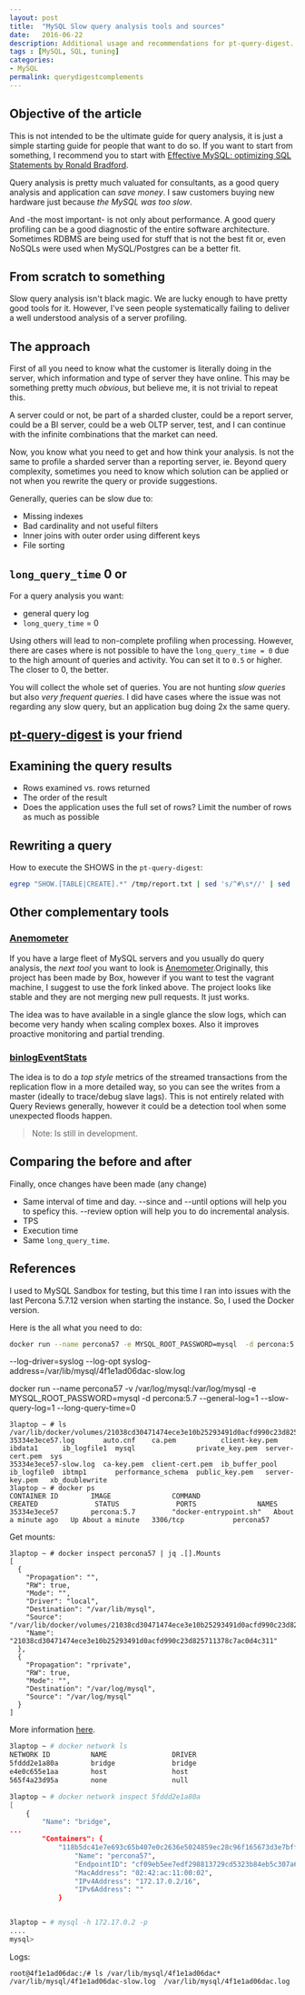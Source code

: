 ```yaml
---
layout: post
title:  "MySQL Slow query analysis tools and sources"
date:   2016-06-22
description: Additional usage and recommendations for pt-query-digest.
tags : [MySQL, SQL, tuning]
categories:
- MySQL
permalink: querydigestcomplements
---
```


## Objective of the article

This is not intended to be the ultimate guide for query analysis, it is just a simple starting guide for people that want to do so. If you want to start from something, I recommend you to start with [Effective MySQL: optimizing SQL Statements by Ronald Bradford](https://www.amazon.es/Effective-MySQL-Optimizing-Statements-Oracle/dp/0071782796). 

Query analysis is pretty much valuated for consultants, as a good query analysis and application can _save money_. I saw customers buying new hardware just because _the MySQL was too slow_.

And -the most important- is not only about performance. A good query profiling can be a good diagnostic of the entire software architecture. Sometimes RDBMS are being used for stuff that is not the best fit or, even NoSQLs were used when MySQL/Postgres can be a better fit.


## From scratch to something

Slow query analysis isn't black magic. We are lucky enough to have pretty good tools for it. However, I've seen people systematically failing to deliver a well understood analysis of a server profiling.
  

## The approach

First of all you need to know what the customer is literally doing in the server, which information and type of server they have online. This may be something pretty much _obvious_, but believe me, it is not trivial to repeat this. 

A server could or not, be part of a sharded cluster, could be a report server, could be a BI server, could be a web OLTP server, test, and I can continue with the infinite combinations that the market can need.

Now, you know what you need to get and how think your analysis. Is not the same to profile a sharded server than a reporting server, ie. Beyond query complexity, sometimes you need to know which solution can be applied or not when you rewrite the query or provide suggestions.

Generally, queries can be slow due to:

- Missing indexes
- Bad cardinality and not useful filters
- Inner joins with outer order using different keys
- File sorting  
 
## `long_query_time` 0 or 

For a query analysis you want:

- general query log
- `long_query_time` = 0

Using others will lead to non-complete profiling when processing. However, there are cases where is not possible to have the `long_query_time = 0` due to the high amount of queries and activity. You can set it to `0.5` or higher. The closer to 0, the better.

You will collect the whole set of queries. You are not hunting _slow queries_ but also  _very frequent queries_. I did have cases where the issue was not regarding any slow query, but an application bug doing 2x the same query.


## [pt-query-digest](https://www.percona.com/doc/percona-toolkit/2.2/pt-query-digest.html#cmdoption-pt-query-digest--review) is your friend


## Examining the query results

- Rows examined vs. rows returned
- The order of the result
- Does the application uses the full set of rows? Limit the number of rows as much as possible


## Rewriting a query



How to execute the SHOWS in the `pt-query-digest`:

```bash
egrep "SHOW.[TABLE|CREATE].*" /tmp/report.txt | sed 's/^#\s*//' | sed 's/\\/\\\\/g' | sort | uniq | sed "s/'/\\\'/g" | xargs -i mysql --user=mysql --password=SHADOW -e {} > /tmp/SHOW.txt
```


## Other complementary tools 

### [Anemometer](https://github.com/box/Anemometer)

If you have a large fleet of MySQL servers and you usually do query analysis, the _next tool_ you want to look is [Anemometer](https://github.com/3manuek/Anemometer).Originally, this project has been made by Box, however if you want to test the vagrant machine, I suggest to use the fork linked above. The project looks like stable and they are not merging new pull requests. It just works. 

The idea was to have available in a single glance the slow logs, which can become very handy when scaling complex boxes. Also it improves proactive monitoring and partial trending.


### [binlogEventStats](https://github.com/pythian/binlogEventStats) 

The idea is to do a _top style_ metrics of the  streamed transactions from the replication flow in a more detailed way, so you can see the writes from a master (ideally to trace/debug slave lags). This is not entirely related with Query Reviews generally, however it could be a detection tool when some unexpected floods happen.

> Note: Is still in development.



## Comparing the before and after

Finally, once changes have been made (any change)

- Same interval of time and day. --since and --until options will help you to speficy this. --review option will help you to do incremental analysis.
- TPS
- Execution time
- Same `long_query_time`.


## References

I used to MySQL Sandbox for testing, but this time I ran into issues with the last Percona 5.7.12 version when starting the instance. So, I used the Docker version. 

Here is the all what you need to do:

```bash
docker run --name percona57 -e MYSQL_ROOT_PASSWORD=mysql  -d percona:5.7 --general-log=1 --slow-query-log=1 --long-query-time=0 
```

--log-driver=syslog --log-opt syslog-address=/var/lib/mysql/4f1e1ad06dac-slow.log

docker run --name percona57  -v /var/log/mysql:/var/log/mysql  -e MYSQL_ROOT_PASSWORD=mysql  -d percona:5.7 --general-log=1 --slow-query-log=1 --long-query-time=0 

```
3laptop ~ # ls /var/lib/docker/volumes/21038cd30471474ece3e10b25293491d0acfd990c23d825711378c7ac0d4c311/_data
35334e3ece57.log       auto.cnf    ca.pem           client-key.pem  ibdata1      ib_logfile1  mysql               private_key.pem  server-cert.pem  sys
35334e3ece57-slow.log  ca-key.pem  client-cert.pem  ib_buffer_pool  ib_logfile0  ibtmp1       performance_schema  public_key.pem   server-key.pem   xb_doublewrite
3laptop ~ # docker ps
CONTAINER ID        IMAGE               COMMAND                  CREATED              STATUS              PORTS               NAMES
35334e3ece57        percona:5.7         "docker-entrypoint.sh"   About a minute ago   Up About a minute   3306/tcp            percona57
```

Get mounts:

```
3laptop ~ # docker inspect percona57 | jq .[].Mounts
[
  {
    "Propagation": "",
    "RW": true,
    "Mode": "",
    "Driver": "local",
    "Destination": "/var/lib/mysql",
    "Source": "/var/lib/docker/volumes/21038cd30471474ece3e10b25293491d0acfd990c23d825711378c7ac0d4c311/_data",
    "Name": "21038cd30471474ece3e10b25293491d0acfd990c23d825711378c7ac0d4c311"
  },
  {
    "Propagation": "rprivate",
    "RW": true,
    "Mode": "",
    "Destination": "/var/log/mysql",
    "Source": "/var/log/mysql"
  }
]

```


More information [here](https://hub.docker.com/_/percona/).

```bash
3laptop ~ # docker network ls
NETWORK ID          NAME                DRIVER
5fddd2e1a80a        bridge              bridge              
e4e0c655e1aa        host                host                
565f4a23d95a        none                null    

3laptop ~ # docker network inspect 5fddd2e1a80a
[
    {
        "Name": "bridge",
...
        "Containers": {
            "118b5dc41e7e693c65b407e0c2636e5024859ec28c96f165673d3e7bffe8475d": {
                "Name": "percona57",
                "EndpointID": "cf09eb5ee7edf298813729cd5323b84eb5c307a6feae67a51d260ae5d6c9366a",
                "MacAddress": "02:42:ac:11:00:02",
                "IPv4Address": "172.17.0.2/16",
                "IPv6Address": ""
            }


3laptop ~ # mysql -h 172.17.0.2 -p
....
mysql> 

```

Logs:

```
root@4f1e1ad06dac:/# ls /var/lib/mysql/4f1e1ad06dac*
/var/lib/mysql/4f1e1ad06dac-slow.log  /var/lib/mysql/4f1e1ad06dac.log
```

